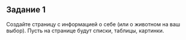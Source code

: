 ## Задание 1

Создайте страницу с информацией о себе (или о животном на ваш выбор).
Пусть на странице будут списки, таблицы, картинки.
